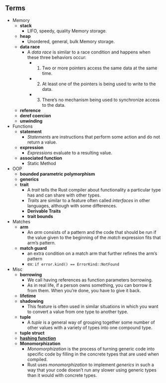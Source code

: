 ## Terms
- Memory
  - **stack**
    - LIFO, speedy, quality Memory storage.
  - **heap**
    - Unordered, general, bulk Memory storage.
  - **data race**
    - A *data race* is similar to a race condition and happens when these three behaviors occur:
      - 1. Two or more pointers access the same data at the same time.
      - 2. At least one of the pointers is being used to write to the data.
      - 3. There’s no mechanism being used to synchronize access to the data.
  - **reference**
  - **deref coercion**
  - **unwinding**
- Functions
  - **statement**
    - *Statements* are instructions that perform some action and do not return a value.
  - **expression**
    - *Expressions* evaluate to a resulting value.
  - **associated function**
    - Static Method
- OOP
  - **bounded parametric polymorphism**
  - **generics**
  - **trait**
    - A *trait* tells the Rust compiler about functionality a particular type has and can share with other types.
    - *Traits* are similar to a feature often called *interfaces* in other languages, although with some differences.
    - **Derivable Traits**
    - **trait bounds**
- Matches
  - **arm**
    - An *arm* consists of a pattern and the code that should be run if the value given to the beginning of the *match* expression fits that arm’s pattern.
  - **match guard**
    - an extra condition on a match arm that further refines the arm’s pattern
    - ex: `if error.kind() == ErrorKind::NotFound`
- Misc
  - **borrowing**
    - We call having references as function parameters borrowing. 
    - As in real life, if a person owns something, you can borrow it from them. When you’re done, you have to give it back.
  - **lifetime**
  - **shadowing**
    - This feature is often used in similar situations in which you want to convert a value from one type to another type.
  - **tuple**
    - A *tuple* is a general way of grouping together some number of other values with a variety of types into one compound type.
  - **tuple struct**
  - [**hashing function**](https://doc.rust-lang.org/book/second-edition/ch08-03-hash-maps.html#hashing-functions)
  - **Monomorphization**
    - *Monomorphization* is the process of turning generic code into specific code by filling in the concrete types that are used when compiled. 
    - Rust uses *monomorphization* to implement *generics* in such a way that your code doesn’t run any slower using generic types than it would with concrete types.

